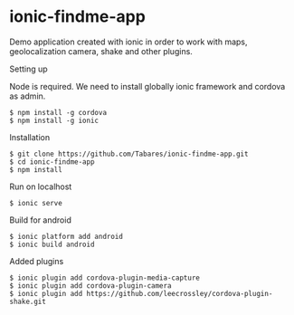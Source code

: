 # ionic-findme-app
Demo application created with ionic in order to work with maps, geolocalization camera, shake and other plugins.

Setting up

Node is required. We need to install globally ionic framework and cordova as admin.
```
$ npm install -g cordova
$ npm install -g ionic
```

Installation
```
$ git clone https://github.com/Tabares/ionic-findme-app.git
$ cd ionic-findme-app
$ npm install
```

Run on localhost
```
$ ionic serve
```


Build for android
```
$ ionic platform add android
$ ionic build android
```

Added plugins
```
$ ionic plugin add cordova-plugin-media-capture
$ ionic plugin add cordova-plugin-camera
$ ionic plugin add https://github.com/leecrossley/cordova-plugin-shake.git
```
